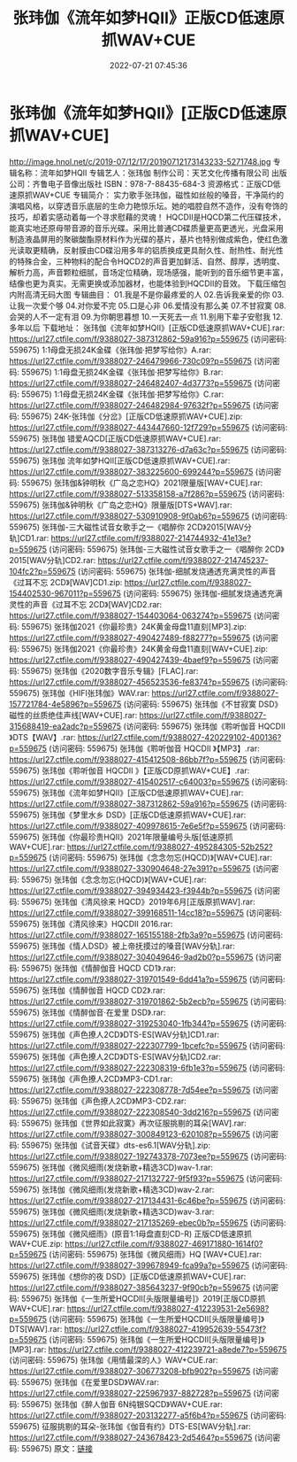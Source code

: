 ﻿---
title: 张玮伽《流年如梦HQII》正版CD低速原抓WAV+CUE
date: 2022-07-21 07:45:36
categories: WAV车载音乐、镜像
tags: 华语中文
---
# 张玮伽《流年如梦HQII》[正版CD低速原抓WAV+CUE]

http://image.hnol.net/c/2019-07/12/17/20190712173143233-5271748.jpg
专辑名称：流年如梦HQII
专辑艺人：张玮伽
制作公司：天艺文化传播有限公司
出版公司：齐鲁电子音像出版社
ISBN：978-7-88435-684-3
资源格式：正版CD低速原抓WAV+CUE
专辑简介：
实力歌手张玮伽，磁性如丝般的嗓音，干净简约的演唱风格，以穿透音乐底层的生命力艳惊乐坛。她的唱腔自然不造作，没有夸饰的技巧，却着实感动着每一个寻求慰藉的灵魂！
HQCDII是HQCD第二代压碟技术，能真实地还原母带音源的音乐光碟。采用比普通CD碟质量更高更透光，光盘采用制造液晶屏用的聚碳酸酯原材料作为光碟的基片，基片也特别做成紫色，使红色激光读取更精确，反射膜由CD碟沿用多年的铝质换成更具耐久性、耐热性、耐光性的特殊合金，三种物料的配合令HQCD2的声音更加鲜活、自然、醇厚，透明度、解析力高，声音颗粒细腻，音场定位精确，现场感强，能听到的音乐细节更丰富，结像也更为真实。无需更换或添加器材，也能体验到HQCDII的音效。
下载压缩包内附高清无码大图
专辑曲目：
01.我是不是你最疼爱的人
02.告诉我亲爱的你
03.让我一次爱个够
04.对你爱不完
05.口是心非
06.爱情没有那么美
07.不甘寂寞
08.会哭的人不一定有泪
09.为你朝思暮想
10.一天死去一点
11.别用下辈子安慰我
12.多年以后
下载地址：
张玮伽《流年如梦HQII》[正版CD低速原抓WAV+CUE].rar: https://url27.ctfile.com/f/9388027-387312862-59a916?p=559675
(访问密码: 559675)
1:1母盘无损24K金碟《张玮伽·把梦写给你》A.rar: https://url27.ctfile.com/f/9388027-246479966-730c09?p=559675
(访问密码: 559675)
1:1母盘无损24K金碟《张玮伽·把梦写给你》B.rar: https://url27.ctfile.com/f/9388027-246482407-4d3773?p=559675
(访问密码: 559675)
1:1母盘无损24K金碟《张玮伽·把梦写给你》C.rar: https://url27.ctfile.com/f/9388027-246482984-97632f?p=559675
(访问密码: 559675)
24K-张玮伽《分岔》[正版CD低速原抓WAV+CUE].zip: https://url27.ctfile.com/f/9388027-443447660-12f729?p=559675
(访问密码: 559675)
张玮伽 错爱AQCD[正版CD低速原抓WAV+CUE].rar: https://url27.ctfile.com/f/9388027-387313276-d7a63c?p=559675
(访问密码: 559675)
张玮伽 流年如梦HQII[正版CD低速原抓WAV+CUE].rar: https://url27.ctfile.com/f/9388027-383225600-699244?p=559675
(访问密码: 559675)
张玮伽&钟明秋《广岛之恋HQ》2021限量版[WAV+CUE].rar: https://url27.ctfile.com/f/9388027-513358158-a7f286?p=559675
(访问密码: 559675)
张玮伽&钟明秋《广岛之恋HQ》限量版[DTS+WAV].rar: https://url27.ctfile.com/f/9388027-530910908-9f0ab6?p=559675
(访问密码: 559675)
张玮伽-三大磁性试音女歌手之一《唱醉你 2CD》2015[WAV分轨]CD1.rar: https://url27.ctfile.com/f/9388027-214744932-41e13e?p=559675
(访问密码: 559675)
张玮伽-三大磁性试音女歌手之一《唱醉你 2CD》2015[WAV分轨]CD2.rar: https://url27.ctfile.com/f/9388027-214745237-104fc2?p=559675
(访问密码: 559675)
张玮伽-细腻发烧通透充满灵性的声音《过耳不忘 2CD》[WAV]CD1.zip: https://url27.ctfile.com/f/9388027-154402530-967011?p=559675
(访问密码: 559675)
张玮伽-细腻发烧通透充满灵性的声音《过耳不忘 2CD》[WAV]CD2.rar: https://url27.ctfile.com/f/9388027-154403064-063274?p=559675
(访问密码: 559675)
张玮伽2021《你最珍贵》24K黄金母盘11直刻[MP3].zip: https://url27.ctfile.com/f/9388027-490427489-f88277?p=559675
(访问密码: 559675)
张玮伽2021《你最珍贵》24K黄金母盘11直刻[WAV+CUE].zip: https://url27.ctfile.com/f/9388027-490427439-4baef9?p=559675
(访问密码: 559675)
张玮伽《2020数字音乐专辑》[FLAC].rar: https://url27.ctfile.com/f/9388027-456523536-fe8374?p=559675
(访问密码: 559675)
张玮伽《HIFI张玮伽》WAV.rar: https://url27.ctfile.com/f/9388027-157721784-4e5896?p=559675
(访问密码: 559675)
张玮伽《不甘寂寞 DSD》磁性的丝质绝佳声线[WAV+CUE].rar: https://url27.ctfile.com/f/9388027-315688419-ea2adc?p=559675
(访问密码: 559675)
张玮伽《聆听伽音 HQCDII 》DTS【WAV】.rar: https://url27.ctfile.com/f/9388027-420229102-400136?p=559675
(访问密码: 559675)
张玮伽《聆听伽音 HQCDII 》【MP3】.rar: https://url27.ctfile.com/f/9388027-415412508-86bb7f?p=559675
(访问密码: 559675)
张玮伽《聆听伽音 HQCDII 》【正版CD原抓WAV+CUE】.rar: https://url27.ctfile.com/f/9388027-415402517-c64003?p=559675
(访问密码: 559675)
张玮伽《流年如梦HQII》[正版CD低速原抓WAV+CUE].rar: https://url27.ctfile.com/f/9388027-387312862-59a916?p=559675
(访问密码: 559675)
张玮伽《梦里水乡 DSD》[正版CD低速原抓WAV+CUE].rar: https://url27.ctfile.com/f/9388027-409978615-7e6e5f?p=559675
(访问密码: 559675)
张玮伽《你最珍贵HQII》2021年限量编号头版[低速原抓WAV+CUE].rar: https://url27.ctfile.com/f/9388027-495284305-52b252?p=559675
(访问密码: 559675)
张玮伽《念念勿忘(HQCD)》[WAV+CUE].rar: https://url27.ctfile.com/f/9388027-330904648-27e391?p=559675
(访问密码: 559675)
张玮伽《念念勿忘(HQCD)》[WAV+CUE].rar: https://url27.ctfile.com/f/9388027-394934423-f3944b?p=559675
(访问密码: 559675)
张玮伽《清风徐来 HQCD》2019年6月[正版原抓WAV].rar: https://url27.ctfile.com/f/9388027-399168511-14cc18?p=559675
(访问密码: 559675)
张玮伽《清风徐来》HQCDII 2016.rar: https://url27.ctfile.com/f/9388027-165155188-2fb3a9?p=559675
(访问密码: 559675)
张玮伽《情人DSD》被上帝抚摸过的嗓音[WAV分轨].rar: https://url27.ctfile.com/f/9388027-304049646-9ad2b0?p=559675
(访问密码: 559675)
张玮伽《情醉伽音 HQCD CD1》.rar: https://url27.ctfile.com/f/9388027-319701549-6dd41a?p=559675
(访问密码: 559675)
张玮伽《情醉伽音 HQCD CD2》.rar: https://url27.ctfile.com/f/9388027-319701862-5b2ecb?p=559675
(访问密码: 559675)
张玮伽《情醉伽音·在爱里 DSD》.rar: https://url27.ctfile.com/f/9388027-319253040-1fb344?p=559675
(访问密码: 559675)
张玮伽《声色撩人2CD》DTS-ES[WAV分轨]CD1.rar: https://url27.ctfile.com/f/9388027-222307799-1bcefc?p=559675
(访问密码: 559675)
张玮伽《声色撩人2CD》DTS-ES[WAV分轨]CD2.rar: https://url27.ctfile.com/f/9388027-222308319-6fb1e3?p=559675
(访问密码: 559675)
张玮伽《声色撩人2CD》MP3-CD1.rar: https://url27.ctfile.com/f/9388027-222308778-7d54ee?p=559675
(访问密码: 559675)
张玮伽《声色撩人2CD》MP3-CD2.rar: https://url27.ctfile.com/f/9388027-222308540-3dd216?p=559675
(访问密码: 559675)
张玮伽《世界如此寂寞》再次征服挑剔的耳朵[WAV].rar: https://url27.ctfile.com/f/9388027-300849123-620108?p=559675
(访问密码: 559675)
张玮伽《试音天碟》dts-es6.1[WAV分轨].zip: https://url27.ctfile.com/f/9388027-192743378-7073ee?p=559675
(访问密码: 559675)
张玮伽《微风细雨(发烧新歌+精选3CD)wav-1.rar: https://url27.ctfile.com/f/9388027-217132727-9f5f93?p=559675
(访问密码: 559675)
张玮伽《微风细雨(发烧新歌+精选3CD)wav-2.rar: https://url27.ctfile.com/f/9388027-217134431-6c46be?p=559675
(访问密码: 559675)
张玮伽《微风细雨(发烧新歌+精选3CD)wav-3.rar: https://url27.ctfile.com/f/9388027-217135269-ebec0b?p=559675
(访问密码: 559675)
张玮伽《微风细雨》(原音1:1母盘直刻CD-R) 正版CD低速原抓 WAV+CUE.zip: https://url27.ctfile.com/f/9388027-469171880-1614f0?p=559675
(访问密码: 559675)
张玮伽《微风细雨》HQ [WAV+CUE].rar: https://url27.ctfile.com/f/9388027-399678949-fca99a?p=559675
(访问密码: 559675)
张玮伽《想你的夜 DSD》[正版CD低速原抓WAV+CUE].rar: https://url27.ctfile.com/f/9388027-385643237-9f90cb?p=559675
(访问密码: 559675)
张玮伽《一生所爱HQCDII[头版限量编号]》2019[正版CD原抓WAV+CUE].rar: https://url27.ctfile.com/f/9388027-412239531-2e5698?p=559675
(访问密码: 559675)
张玮伽《一生所爱HQCDII[头版限量编号]》DTS[WAV].rar: https://url27.ctfile.com/f/9388027-419952639-55473f?p=559675
(访问密码: 559675)
张玮伽《一生所爱HQCDII[头版限量编号]》[MP3].rar: https://url27.ctfile.com/f/9388027-412239721-a8ede7?p=559675
(访问密码: 559675)
张玮伽《用情最深的人》WAV+CUE.rar: https://url27.ctfile.com/f/9388027-306773208-bfb902?p=559675
(访问密码: 559675)
张玮伽《在爱里DSD》WAV.rar: https://url27.ctfile.com/f/9388027-225967937-882728?p=559675
(访问密码: 559675)
张玮伽《醉人伽音 6N纯银SQCD》WAV+CUE.rar: https://url27.ctfile.com/f/9388027-203132277-a5f6b4?p=559675
(访问密码: 559675)
征服挑剔的耳朵-张玮伽《伽音有约》DTS-ES[WAV分轨].rar: https://url27.ctfile.com/f/9388027-243678423-2d5464?p=559675
(访问密码: 559675)
原文：[链接](https://blog.sina.com.cn/s/blog_1647c7e7601030yh2.html)